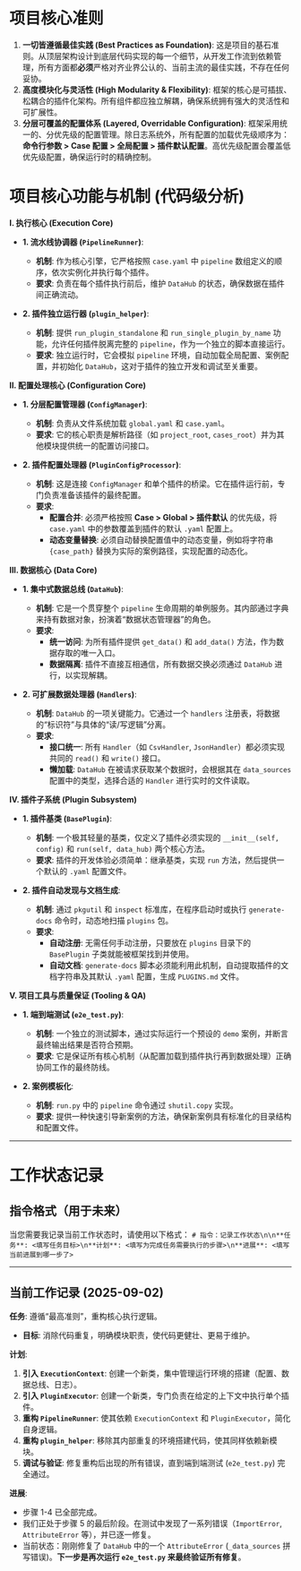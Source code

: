 # 项目核心准则
1.  **一切皆遵循最佳实践 (Best Practices as Foundation)**: 这是项目的基石准则。从顶层架构设计到底层代码实现的每一个细节，从开发工作流到依赖管理，所有方面都**必须**严格对齐业界公认的、当前主流的最佳实践，不存在任何妥协。
2.  **高度模块化与灵活性 (High Modularity & Flexibility)**: 框架的核心是可插拔、松耦合的插件化架构。所有组件都应独立解耦，确保系统拥有强大的灵活性和可扩展性。
3.  **分层可覆盖的配置体系 (Layered, Overridable Configuration)**: 框架采用统一的、分优先级的配置管理。除日志系统外，所有配置的加载优先级顺序为：**命令行参数 > Case 配置 > 全局配置 > 插件默认配置**。高优先级配置会覆盖低优先级配置，确保运行时的精确控制。

# 项目核心功能与机制 (代码级分析)

**I. 执行核心 (Execution Core)**

*   **1. 流水线协调器 (`PipelineRunner`)**:
    *   **机制**: 作为核心引擎，它严格按照 `case.yaml` 中 `pipeline` 数组定义的顺序，依次实例化并执行每个插件。
    *   **要求**: 负责在每个插件执行前后，维护 `DataHub` 的状态，确保数据在插件间正确流动。

*   **2. 插件独立运行器 (`plugin_helper`)**:
    *   **机制**: 提供 `run_plugin_standalone` 和 `run_single_plugin_by_name` 功能，允许任何插件脱离完整的 `pipeline`，作为一个独立的脚本直接运行。
    *   **要求**: 独立运行时，它会模拟 `pipeline` 环境，自动加载全局配置、案例配置，并初始化 `DataHub`，这对于插件的独立开发和调试至关重要。

**II. 配置处理核心 (Configuration Core)**

*   **1. 分层配置管理器 (`ConfigManager`)**:
    *   **机制**: 负责从文件系统加载 `global.yaml` 和 `case.yaml`。
    *   **要求**: 它的核心职责是解析路径（如 `project_root`, `cases_root`）并为其他模块提供统一的配置访问接口。

*   **2. 插件配置处理器 (`PluginConfigProcessor`)**:
    *   **机制**: 这是连接 `ConfigManager` 和单个插件的桥梁。它在插件运行前，专门负责准备该插件的最终配置。
    *   **要求**:
        *   **配置合并**: 必须严格按照 **Case > Global > 插件默认** 的优先级，将 `case.yaml` 中的参数覆盖到插件的默认 `.yaml` 配置上。
        *   **动态变量替换**: 必须自动替换配置值中的动态变量，例如将字符串 `{case_path}` 替换为实际的案例路径，实现配置的动态化。

**III. 数据核心 (Data Core)**

*   **1. 集中式数据总线 (`DataHub`)**:
    *   **机制**: 它是一个贯穿整个 `pipeline` 生命周期的单例服务。其内部通过字典来持有数据对象，扮演着“数据状态管理器”的角色。
    *   **要求**:
        *   **统一访问**: 为所有插件提供 `get_data()` 和 `add_data()` 方法，作为数据存取的唯一入口。
        *   **数据隔离**: 插件不直接互相通信，所有数据交换必须通过 `DataHub` 进行，以实现解耦。

*   **2. 可扩展数据处理器 (`Handlers`)**:
    *   **机制**: `DataHub` 的一项关键能力。它通过一个 `handlers` 注册表，将数据的“标识符”与具体的“读/写逻辑”分离。
    *   **要求**:
        *   **接口统一**: 所有 `Handler`（如 `CsvHandler`, `JsonHandler`）都必须实现共同的 `read()` 和 `write()` 接口。
        *   **懒加载**: `DataHub` 在被请求获取某个数据时，会根据其在 `data_sources` 配置中的类型，选择合适的 `Handler` 进行实时的文件读取。

**IV. 插件子系统 (Plugin Subsystem)**

*   **1. 插件基类 (`BasePlugin`)**:
    *   **机制**: 一个极其轻量的基类，仅定义了插件必须实现的 `__init__(self, config)` 和 `run(self, data_hub)` 两个核心方法。
    *   **要求**: 插件的开发体验必须简单：继承基类，实现 `run` 方法，然后提供一个默认的 `.yaml` 配置文件。

*   **2. 插件自动发现与文档生成**:
    *   **机制**: 通过 `pkgutil` 和 `inspect` 标准库，在程序启动时或执行 `generate-docs` 命令时，动态地扫描 `plugins` 包。
    *   **要求**:
        *   **自动注册**: 无需任何手动注册，只要放在 `plugins` 目录下的 `BasePlugin` 子类就能被框架找到并使用。
        *   **自动文档**: `generate-docs` 脚本必须能利用此机制，自动提取插件的文档字符串及其默认 `.yaml` 配置，生成 `PLUGINS.md` 文件。

**V. 项目工具与质量保证 (Tooling & QA)**

*   **1. 端到端测试 (`e2e_test.py`)**:
    *   **机制**: 一个独立的测试脚本，通过实际运行一个预设的 `demo` 案例，并断言最终输出结果是否符合预期。
    *   **要求**: 它是保证所有核心机制（从配置加载到插件执行再到数据处理）正确协同工作的最终防线。

*   **2. 案例模板化**:
    *   **机制**: `run.py` 中的 `pipeline` 命令通过 `shutil.copy` 实现。
    *   **要求**: 提供一种快速引导新案例的方法，确保新案例具有标准化的目录结构和配置文件。

---

# 工作状态记录

## 指令格式（用于未来）
当您需要我记录当前工作状态时，请使用以下格式：
`# 指令：记录工作状态\n\n**任务**: <填写任务目标>\n**计划**: <填写为完成任务需要执行的步骤>\n**进展**: <填写当前进展到哪一步了>`

---

## 当前工作记录 (2025-09-02)

**任务**: 遵循“最高准则”，重构核心执行逻辑。
*   **目标**: 消除代码重复，明确模块职责，使代码更健壮、更易于维护。

**计划**:
1.  **引入 `ExecutionContext`**: 创建一个新类，集中管理运行环境的搭建（配置、数据总线、日志）。
2.  **引入 `PluginExecutor`**: 创建一个新类，专门负责在给定的上下文中执行单个插件。
3.  **重构 `PipelineRunner`**: 使其依赖 `ExecutionContext` 和 `PluginExecutor`，简化自身逻辑。
4.  **重构 `plugin_helper`**: 移除其内部重复的环境搭建代码，使其同样依赖新模块。
5.  **调试与验证**: 修复重构后出现的所有错误，直到端到端测试 (`e2e_test.py`) 完全通过。

**进展**:
*   步骤 1-4 已全部完成。
*   我们正处于步骤 5 的最后阶段。在测试中发现了一系列错误（`ImportError`, `AttributeError` 等），并已逐一修复。
*   当前状态：刚刚修复了 `DataHub` 中的一个 `AttributeError` (`_data_sources` 拼写错误)。**下一步是再次运行 `e2e_test.py` 来最终验证所有修复**。